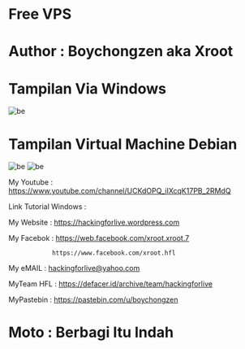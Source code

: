 # Free VPS

# Author : Boychongzen aka Xroot

# Tampilan Via Windows
![be](https://raw.githubusercontent.com/boychongzen18/Free_VPS/master/vps.jpg)
# Tampilan Virtual Machine Debian
![be](https://raw.githubusercontent.com/boychongzen18/Free_VPS/master/root.jpg)
![be](https://raw.githubusercontent.com/boychongzen18/Free_VPS/master/install.jpg)


My Youtube    : https://www.youtube.com/channel/UCKdOPQ_iIXcqK17PB_2RMdQ

Link Tutorial Windows : 

My Website    : https://hackingforlive.wordpress.com

My Facebok    : https://web.facebook.com/xroot.xroot.7

                https://www.facebook.com/xroot.hfl

My eMAIL      : hackingforlive@yahoo.com

MyTeam HFL    : https://defacer.id/archive/team/hackingforlive

MyPastebin     : https://pastebin.com/u/boychongzen

# Moto : Berbagi Itu Indah
